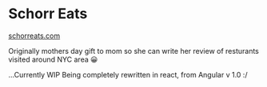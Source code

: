 # Schorr Eats

[schorreats.com](http://schorreats.com)

Originally mothers day gift to mom so she can write her review of resturants visited around NYC area 😀

...Currently WIP Being completely rewritten in react, from Angular v 1.0 :/
